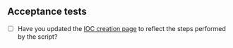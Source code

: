 ## Acceptance tests

- [ ] Have you updated the [IOC creation page](https://github.com/ISISComputingGroup/ibex_developers_manual/wiki/Creating-an-ISIS-StreamDevice-IOC) to reflect the steps performed by the script?
